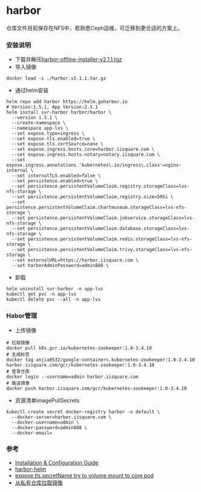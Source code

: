 # harbor
仓库文件目前保存在NFS中，若熟悉Ceph运维，可迁移到更合适的方案上。

### 安装说明
- 下载并解压[harbor-offline-installer-v2.1.1.tgz](https://github.com/goharbor/harbor/releases/tag/v2.1.1)
- 导入镜像
```
docker load -i ./harbor.v2.1.1.tar.gz
```
- 通过helm安装
```
helm repo add harbor https://helm.goharbor.io
# Version:1.5.1, App Version:2.1.1
helm install svr-harbor harbor/harbor \
  --version 1.5.1 \
  --create-namespace \
  --namespace app-lvs \
  --set expose.type=ingress \
  --set expose.tls.enabled=true \
  --set expose.tls.certSource=none \
  --set expose.ingress.hosts.core=harbor.iisquare.com \
  --set expose.ingress.hosts.notary=notary.iisquare.com \
  --set expose.ingress.annotations.'kubernetes\.io/ingress\.class'=nginx-internal \
  --set internalTLS.enabled=false \
  --set persistence.enabled=true \
  --set persistence.persistentVolumeClaim.registry.storageClass=lvs-nfs-storage \
  --set persistence.persistentVolumeClaim.registry.size=50Gi \
  --set persistence.persistentVolumeClaim.chartmuseum.storageClass=lvs-nfs-storage \
  --set persistence.persistentVolumeClaim.jobservice.storageClass=lvs-nfs-storage \
  --set persistence.persistentVolumeClaim.database.storageClass=lvs-nfs-storage \
  --set persistence.persistentVolumeClaim.redis.storageClass=lvs-nfs-storage \
  --set persistence.persistentVolumeClaim.trivy.storageClass=lvs-nfs-storage \
  --set externalURL=https://harbor.iisquare.com \
  --set harborAdminPassword=admin888 \
```
- 卸载
```
helm uninstall svr-harbor -n app-lvs
kubectl get pvc -n app-lvs
kubectl delete pvc --all -n app-lvs
```

### Habor管理
- 上传镜像
```
# 拉取镜像
docker pull k8s.gcr.io/kubernetes-zookeeper:1.0-3.4.10
# 生成标签
docker tag anjia0532/google-containers.kubernetes-zookeeper:1.0-3.4.10 harbor.iisquare.com/gcr/kubernetes-zookeeper:1.0-3.4.10
# 登录仓库
docker login --username=admin harbor.iisquare.com
# 推送镜像
docker push harbor.iisquare.com/gcr/kubernetes-zookeeper:1.0-3.4.10
```
- 资源清单imagePullSecrets
```
kubectl create secret docker-registry harbor -n default \
  --docker-server=harbor.iisquare.com \
  --docker-username=admin \
  --docker-password=admin888 \
  --docker-email=
```

### 参考
- [Installation & Configuration Guide](https://goharbor.io/docs/2.1.1/install-config/)
- [harbor-helm](https://github.com/goharbor/harbor-helm)
- [expose.tls.secretName try to volume mount to core pod](https://github.com/goharbor/harbor-helm/issues/261)
- [从私有仓库拉取镜像](https://kubernetes.io/zh/docs/tasks/configure-pod-container/pull-image-private-registry/)

